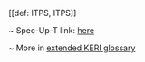 [[def: ITPS, ITPS]]

~ Spec-Up-T link: <a href='https://weboftrust.github.io/WOT-terms/docs/glossary/ITPS'>here</a>

~ More in <a href="https://weboftrust.github.io/WOT-terms/docs/glossary/ITPS">extended KERI glossary</a>
